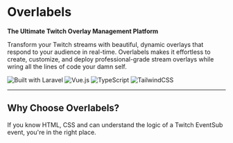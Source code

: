 # Overlabels

**The Ultimate Twitch Overlay Management Platform**

Transform your Twitch streams with beautiful, dynamic overlays that respond to your audience in real-time. Overlabels makes it effortless to create, customize, and deploy professional-grade stream overlays while wring all the lines of code your damn self.

![Built with Laravel](https://img.shields.io/badge/Laravel-12-FF2D20?style=flat-square&logo=laravel)
![Vue.js](https://img.shields.io/badge/Vue.js-3-4FC08D?style=flat-square&logo=vue.js)
![TypeScript](https://img.shields.io/badge/TypeScript-5-3178C6?style=flat-square&logo=typescript)
![TailwindCSS](https://img.shields.io/badge/TailwindCSS-4-38B2AC?style=flat-square&logo=tailwind-css)

---

## Why Choose Overlabels?

If you know HTML, CSS and can understand the logic of a Twitch EventSub event, you're in the right place.
